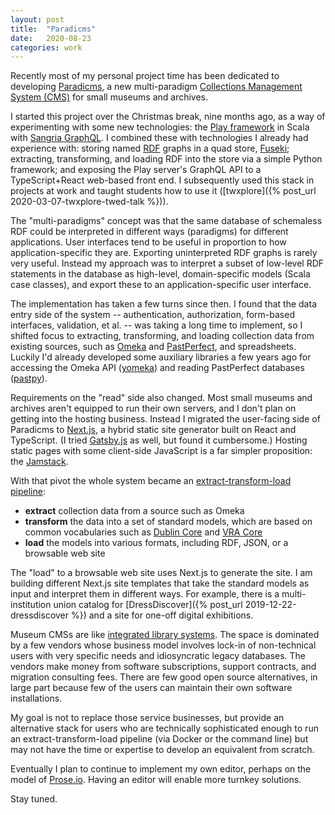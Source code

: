 ```yaml
---
layout: post
title:  "Paradicms"
date:   2020-08-23
categories: work
---
```


Recently most of my personal project time has been dedicated to developing [Paradicms](https://github.com/minorg/paradicms), a new multi-paradigm [Collections Management System (CMS)](https://en.wikipedia.org/wiki/Collections_management_system) for small museums and archives.

I started this project over the Christmas break, nine months ago, as a way of experimenting with some new technologies: the [Play framework](https://www.playframework.com/) in Scala with [Sangria GraphQL](https://github.com/sangria-graphql/sangria). I combined these with technologies I already had experience with: storing named [RDF](https://www.w3.org/RDF/) graphs in a quad store, [Fuseki](https://jena.apache.org/documentation/fuseki2/); extracting, transforming, and loading RDF into the store via a simple Python framework; and exposing the Play server's GraphQL API to a TypeScript+React web-based front end. I subsequently used this stack in projects at work and taught students how to use it ([twxplore]({% post_url 2020-03-07-twxplore-twed-talk %})).

The "multi-paradigms" concept was that the same database of schemaless RDF could be interpreted in different ways (paradigms) for different applications. User interfaces tend to be useful in proportion to how application-specific they are. Exporting uninterpreted RDF graphs is rarely very useful. Instead my approach was to interpret a subset of low-level RDF statements in the database as high-level, domain-specific models (Scala case classes), and export these to an application-specific user interface.

The implementation has taken a few turns since then. I found that the data entry side of the system -- authentication, authorization, form-based interfaces, validation, et al. -- was taking a long time to implement, so I shifted focus to extracting, transforming, and loading collection data from existing sources, such as [Omeka](https://omeka.org/) and [PastPerfect](http://pastperfect.com/), and spreadsheets. Luckily I'd already developed some auxiliary libraries a few years ago for accessing the Omeka API ([yomeka](https://github.com/minorg/yomeka)) and reading PastPerfect databases ([pastpy](https://github.com/minorg/pastpy)).

Requirements on the "read" side also changed. Most small museums and archives aren't equipped to run their own servers, and I don't plan on getting into the hosting business. Instead I migrated the user-facing side of Paradicms to [Next.js](https://nextjs.org/), a hybrid static site generator built on React and TypeScript. (I tried [Gatsby.js](https://www.gatsbyjs.com/) as well, but found it cumbersome.) Hosting static pages with some client-side JavaScript is a far simpler proposition: the [Jamstack](https://jamstack.org/).

With that pivot the whole system became an [extract-transform-load pipeline](https://en.wikipedia.org/wiki/Extract,_transform,_load):
* **extract** collection data from a source such as Omeka
* **transform** the data into a set of standard models, which are based on common vocabularies such as [Dublin Core](https://en.wikipedia.org/wiki/Dublin_Core) and [VRA Core](https://www.loc.gov/standards/vracore/)
* **load** the models into various formats, including RDF, JSON, or a browsable web site

The "load" to a browsable web site uses Next.js to generate the site. I am building different Next.js site templates that take the standard models as input and interpret them in different ways. For example, there is a multi-institution union catalog for [DressDiscover]({% post_url 2019-12-22-dressdiscover %}) and a site for one-off digital exhibitions.

Museum CMSs are like [integrated library systems](https://en.wikipedia.org/wiki/Integrated_library_system). The space is dominated by a few vendors whose business model involves lock-in of non-technical users with very specific needs and idiosyncratic legacy databases. The vendors make money from software subscriptions, support contracts, and migration consulting fees. There are few good open source alternatives, in large part because few of the users can maintain their own software installations.

My goal is not to replace those service businesses, but provide an alternative stack for users who are technically sophisticated enough to run an extract-transform-load pipeline (via Docker or the command line) but may not have the time or expertise to develop an equivalent from scratch.

Eventually I plan to continue to implement my own editor, perhaps on the model of [Prose.io](http://prose.io/). Having an editor will enable more turnkey solutions.

Stay tuned.
